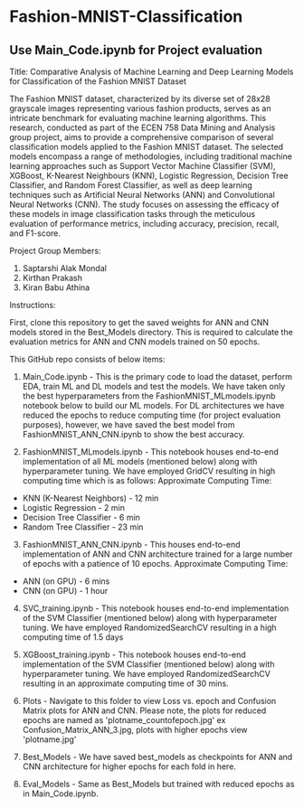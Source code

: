 # Fashion-MNIST-Classification 
## Use Main_Code.ipynb for Project evaluation

Title: Comparative Analysis of Machine Learning and Deep Learning Models for Classification of the Fashion MNIST Dataset

The Fashion MNIST dataset, characterized by its diverse set of 28x28 grayscale images representing various fashion products, serves as an intricate benchmark for evaluating machine learning algorithms. This research, conducted as part of the ECEN 758 Data Mining and Analysis group project, aims to provide a comprehensive comparison of several classification models applied to the Fashion MNIST dataset. The selected models encompass a range of methodologies, including traditional machine learning approaches such as Support Vector Machine Classifier (SVM), XGBoost, K-Nearest Neighbours (KNN), Logistic Regression, Decision Tree Classifier, and Random Forest Classifier, as well as deep learning techniques such as Artificial Neural Networks (ANN) and Convolutional Neural Networks (CNN). The study focuses on assessing the efficacy of these models in image classification tasks through the meticulous evaluation of performance metrics, including accuracy, precision, recall, and F1-score.

Project Group Members:
1. Saptarshi Alak Mondal
2. Kirthan Prakash
3. Kiran Babu Athina

Instructions:

First, clone this repository to get the saved weights for ANN and CNN models stored in the Best_Models directory. This is required to calculate the evaluation metrics for ANN and CNN models trained on 50 epochs. 

This GitHub repo consists of below items:
1. Main_Code.ipynb - This is the primary code to load the dataset, perform EDA, train ML and DL models and test the models. We have taken only the best hyperparameters from the FashionMNIST_MLmodels.ipynb notebook below to build our ML models. For DL architectures we have reduced the epochs to reduce computing time (for project evaluation purposes), however, we have saved the best model from FashionMNIST_ANN_CNN.ipynb to show the best accuracy.

2. FashionMNIST_MLmodels.ipynb - This notebook houses end-to-end implementation of all ML models (mentioned below) along with hyperparameter tuning. We have employed GridCV resulting in high computing time which is as follows:
Approximate Computing Time:
- KNN (K-Nearest Neighbors) - 12 min
- Logistic Regression - 2 min
- Decision Tree Classifier - 6 min
- Random Tree Classifier - 23 min

3. FashionMNIST_ANN_CNN.ipynb - This houses end-to-end implementation of ANN and CNN architecture trained for a large number of epochs with a patience of 10 epochs. 
Approximate Computing Time:
- ANN (on GPU) - 6 mins
- CNN (on GPU) -  1 hour

4. SVC_training.ipynb - This notebook houses end-to-end implementation of the SVM Classifier (mentioned below) along with hyperparameter tuning. We have employed RandomizedSearchCV resulting in a high computing time of 1.5 days

5. XGBoost_training.ipynb - This notebook houses end-to-end implementation of the SVM Classifier (mentioned below) along with hyperparameter tuning. We have employed RandomizedSearchCV resulting in an approximate computing time of 30 mins.

6. Plots - Navigate to this folder to view Loss vs. epoch and Confusion Matrix plots for ANN and CNN. Please note, the plots for reduced epochs are named as 'plotname_countofepoch.jpg' ex Confusion_Matrix_ANN_3.jpg, plots with higher epochs view 'plotname.jpg'

7. Best_Models - We have saved best_models as checkpoints for ANN and CNN architecture for higher epochs for each fold in here.

8. Eval_Models - Same as Best_Models but trained with reduced epochs as in Main_Code.ipynb.











